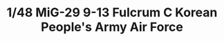 ---
layout: product
title: "1/48 MiG-29 9-13 Fulcrum C Korean People's Army Air Force"
price: "8700" 
desc: "Maketa"
img_path: "/assets/img/GWHSNG11.jpg"
brand: "N/A"
available: false
special_offer: false
new: false
soon: false
cat: "010000"
subcat: "010900"
subsubcat: "0N/A"
sifra: "GWHSNG11"
popular: true
---